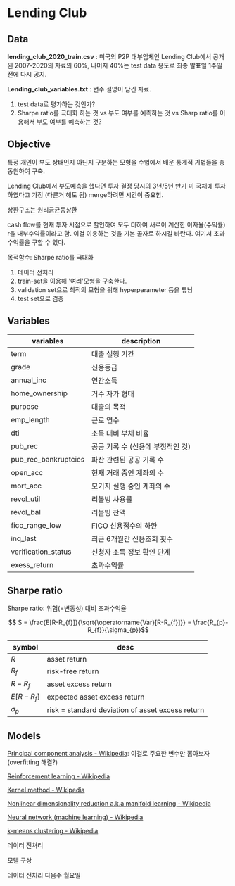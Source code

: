 # Lending Club

## Data

**lending_club_2020_train.csv**
: 미국의 P2P 대부업체인 Lending Club에서 공개된 2007-2020의 자료의 60%, 나머지 40%는 test data 용도로 최종 발표일 1주일 전에 다시 공지.

**Lending_club_variables.txt**
: 변수 설명이 담긴 자료.

1. test data로 평가하는 것인가?
2. Sharpe ratio를 극대화 하는 것 vs 부도 여부를 예측하는 것 vs Sharp ratio를 이용해서 부도 여부를 예측하는 것?

## Objective

특정 개인이 부도 상태인지 아닌지 구분하는 모형을 수업에서 배운 통계적 기법들을 총 동원하여 구축.

Lending Club에서 부도예측을 했다면 투자 결정 당시의 3년/5년 만기 미 국채에 투자하였다고 가정 (다른거 해도 됨) merge하려면 시간이 중요함.

상환구조는 원리금균등상환

cash flow를 현재 투자 시점으로 할인하여 모두 더하여 새로이 계산한 이자율(수익률) r을 내부수익률이라고 함. 이걸 이용하는 것을 기본 골자로 하시길 바란다. 여기서 초과수익률을 구할 수 있다.

목적함수: Sharpe ratio를 극대화

1. 데이터 전처리
2. train-set을 이용해 '여러'모형을 구축한다.
3. validation set으로 최적의 모형을 위해 hyperparameter 등을 튜닝
4. test set으로 검증

## Variables

| variables            | description          |
| -------------------- | -------------------- |
| term                 | 대출 실행 기간             |
| grade                | 신용등급                 |
| annual_inc           | 연간소득                 |
| home_ownership       | 거주 자가 형태             |
| purpose              | 대출의 목적               |
| emp_length           | 근로 연수                |
| dti                  | 소득 대비 부채 비율          |
| pub_rec              | 공공 기록 수 (신용에 부정적인 것) |
| pub_rec_bankruptcies | 파산 관련된 공공 기록 수       |
| open_acc             | 현재 거래 중인 계좌의 수       |
| mort_acc             | 모기지 실행 중인 계좌의 수      |
| revol_util           | 리볼빙 사용률              |
| revol_bal            | 리볼빙 잔액               |
| fico_range_low       | FICO 신용점수의 하한        |
| inq_last             | 최근 6개월간 신용조회 횟수      |
| verification_status  | 신청자 소득 정보 확인 단계      |
| exess_return         | 초과수익률                |


## Sharpe ratio


Sharpe ratio: 위험(=변동성) 대비 초과수익율

$$ S = \frac{E[R-R_{f}]}{\sqrt{\operatorname{Var}[R-R_{f}]}} = \frac{R_{p}-R_{f}}{\sigma_{p}}$$

| symbol           | desc                                             |
| ---------------- | ------------------------------------------------ |
| ${ R}$           | asset return                                     |
| ${ R_{f} }$      | risk-free return                                 |
| ${ R-R_{f} }$    | asset excess return                              |
| ${ E[R-R_{f}] }$ | expected asset excess return                     |
| ${ \sigma_{p} }$ | risk = standard deviation of asset excess return |
## Models

[Principal component analysis - Wikipedia](https://en.wikipedia.org/wiki/Principal_component_analysis): 이걸로 주요한 변수만 뽑아보자 (overfitting 해결?)

[Reinforcement learning - Wikipedia](https://en.wikipedia.org/wiki/Reinforcement_learning)

[Kernel method - Wikipedia](https://en.wikipedia.org/wiki/Kernel_method)

[Nonlinear dimensionality reduction a.k.a manifold learning - Wikipedia](https://en.wikipedia.org/wiki/Nonlinear_dimensionality_reduction)

[Neural network (machine learning) - Wikipedia](https://en.wikipedia.org/wiki/Neural_network_\(machine_learning\))

[k-means clustering - Wikipedia](https://en.wikipedia.org/wiki/K-means_clustering)

데이터 전처리

모델 구상

데이터 전처리 다음주 월요일

